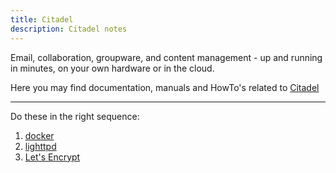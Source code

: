 ```yaml
---
title: Citadel 
description: Citadel notes
---
```

Email, collaboration, groupware, and content management -
up and running in minutes, on your own hardware or in the cloud.

Here you may find documentation, manuals and HowTo's related to [Citadel](https://citadel.org)

___________

Do these in the right sequence:

1. [docker](docker.html)
2. [lighttpd](lighttpd.html)
3. [Let's Encrypt](certbot.html)
